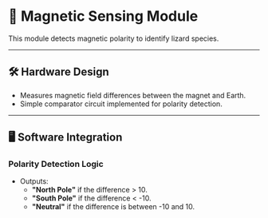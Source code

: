 # 🧲 Magnetic Sensing Module

This module detects magnetic polarity to identify lizard species.

---

## 🛠️ **Hardware Design**
- Measures magnetic field differences between the magnet and Earth.
- Simple comparator circuit implemented for polarity detection.

---

## 🖥️ **Software Integration**
### **Polarity Detection Logic**
- Outputs:
  - **"North Pole"** if the difference > 10.
  - **"South Pole"** if the difference < -10.
  - **"Neutral"** if the difference is between -10 and 10.

